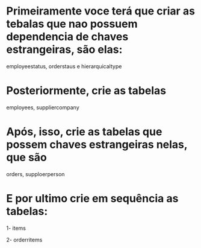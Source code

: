 # Primeiramente voce terá que criar as tebalas que nao possuem dependencia de chaves estrangeiras, são elas:

employeestatus, orderstaus e hierarquicaltype

# Posteriormente, crie as tabelas

employees, suppliercompany

# Após, isso, crie as tabelas que possem chaves estrangeiras nelas, que são

orders, supploerperson

# E por ultimo crie em sequência as tabelas:

1-  items

2-  orderritems

